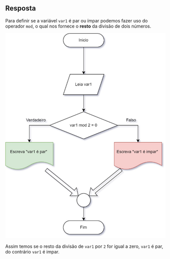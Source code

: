 ## Resposta
Para definir se a variável ```var1``` é par ou ímpar podemos fazer uso do operador ```mod```, o qual nos fornece o **resto** da divisão de dois números.

![Diagrama de fluxo](./markdown/Volume0/Exercicio_1/Diagrama.jpg)

Assim temos se o resto da divisão de ```var1``` por ```2``` for igual a zero, ```var1``` é par, do contrário ```var1``` é impar. 

